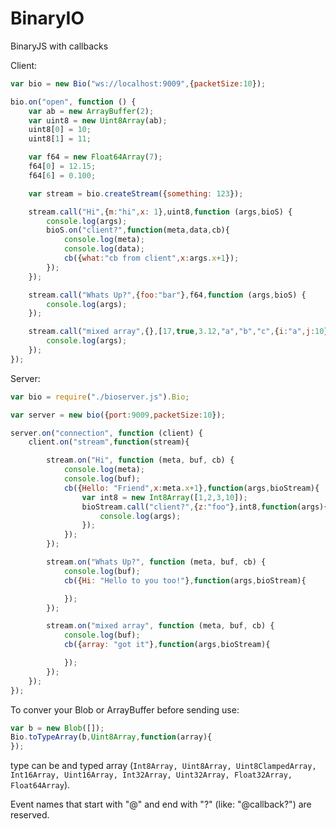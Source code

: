 # BinaryIO
BinaryJS with callbacks 

Client:
```javascript
var bio = new Bio("ws://localhost:9009",{packetSize:10});

bio.on("open", function () {
    var ab = new ArrayBuffer(2);
    var uint8 = new Uint8Array(ab);
    uint8[0] = 10;
    uint8[1] = 11;

    var f64 = new Float64Array(7);
    f64[0] = 12.15;
    f64[6] = 0.100;

    var stream = bio.createStream({something: 123});

    stream.call("Hi",{m:"hi",x: 1},uint8,function (args,bioS) {
        console.log(args);
        bioS.on("client?",function(meta,data,cb){
            console.log(meta);
            console.log(data);
            cb({what:"cb from client",x:args.x+1});
        });
    });

    stream.call("Whats Up?",{foo:"bar"},f64,function (args,bioS) {
        console.log(args);
    });

    stream.call("mixed array",{},[17,true,3.12,"a","b","c",{i:"a",j:10}],function (args,bioS) {
        console.log(args);
    });
});
```

Server:
```javascript
var bio = require("./bioserver.js").Bio;

var server = new bio({port:9009,packetSize:10});

server.on("connection", function (client) {
    client.on("stream",function(stream){

        stream.on("Hi", function (meta, buf, cb) {
            console.log(meta);
            console.log(buf);
            cb({Hello: "Friend",x:meta.x+1},function(args,bioStream){
                var int8 = new Int8Array([1,2,3,10]);
                bioStream.call("client?",{z:"foo"},int8,function(args){
                    console.log(args);
                });
            });
        });

        stream.on("Whats Up?", function (meta, buf, cb) {
            console.log(buf);
            cb({Hi: "Hello to you too!"},function(args,bioStream){

            });
        });

        stream.on("mixed array", function (meta, buf, cb) {
            console.log(buf);
            cb({array: "got it"},function(args,bioStream){

            });
        });
    });
});
```

To conver your Blob or ArrayBuffer before sending use:
```javascript
var b = new Blob([]);
Bio.toTypeArray(b,Uint8Array,function(array){
});
```
type can be and typed array (`Int8Array,
Uint8Array, Uint8ClampedArray, Int16Array, Uint16Array, Int32Array, Uint32Array, Float32Array, Float64Array`).


Event names that start with "@" and end with "?" (like: "@callback?") are reserved.
